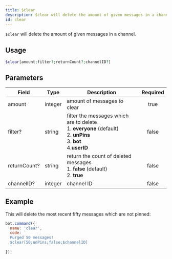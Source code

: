 ```yaml
---
title: $clear
description: $clear will delete the amount of given messages in a channel.
id: clear
---
```


`$clear` will delete the amount of given messages in a channel.

## Usage

```php
$clear[amount;filter?;returnCount?;channelID?]
```

## Parameters

| Field        | Type    | Description                                                                                                                         | Required |
|--------------|---------|-------------------------------------------------------------------------------------------------------------------------------------|:--------:|
| amount       | integer | amount of messages to clear                                                                                                         |   true   |
| filter?      | string  | filter the messages which are to delete <br /> 1. **everyone** (default) <br /> 2. **unPins** <br /> 3. **bot** <br /> 4.**userID** |  false   |
| returnCount? | string  | return the count of deleted messages <br /> 1. **false** (default) <br /> 2. **true**                                               |  false   |
| channelID?   | integer | channel ID                                                                                                                          |  false   |

## Example

This will delete the most recent fifty messages which are not pinned:

```javascript
bot.command({
  name: 'clear',
  code: `
  Purged 50 messages!
  $clear[50;unPins;false;$channelID]
  `
});
```
